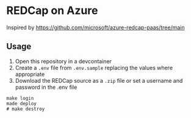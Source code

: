 # REDCap on Azure
Inspired by https://github.com/microsoft/azure-redcap-paas/tree/main

## Usage

1. Open this repository in a devcontainer
2. Create a `.env` file from `.env.sample` replacing the values where appropriate 
3. Download the REDCap source as a `.zip` file or set a username and password in the .env file

```
make login
made deploy
# make destroy
```
